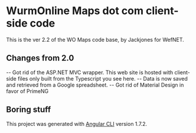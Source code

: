 # WurmOnline Maps dot com client-side code

This is the ver 2.2 of the WO Maps code base, by Jackjones for WefNET.

## Changes from 2.0

-- Got rid of the ASP.NET MVC wrapper. This web site is hosted with client-side files only built from the Typescript you see here.
-- Data is now saved and retrieved from a Google spreadsheet.
-- Got rid of Material Design in favor of PrimeNG

## Boring stuff

This project was generated with [Angular CLI](https://github.com/angular/angular-cli) version 1.7.2.
